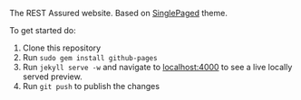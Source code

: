 
The REST Assured website. Based on [SinglePaged](https://github.com/t413/SinglePaged) theme.
 
To get started do:
 
1. Clone this repository
1. Run `sudo gem install github-pages`
1. Run `jekyll serve -w` and navigate to [localhost:4000](http://localhost:4000) to see a live locally served preview.
1. Run `git push` to publish the changes
